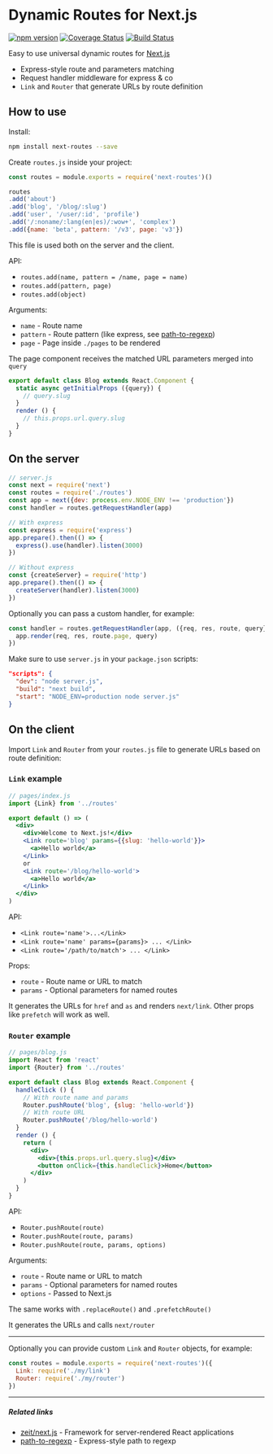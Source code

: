 # Dynamic Routes for Next.js

[![npm version](https://d25lcipzij17d.cloudfront.net/badge.svg?id=js&type=6&v=1.0.37&x2=0)](https://www.npmjs.com/package/next-routes) [![Coverage Status](https://coveralls.io/repos/github/fridays/next-routes/badge.svg)](https://coveralls.io/github/fridays/next-routes) [![Build Status](https://travis-ci.org/fridays/next-routes.svg?branch=master)](https://travis-ci.org/fridays/next-routes)

Easy to use universal dynamic routes for [Next.js](https://github.com/zeit/next.js)

- Express-style route and parameters matching
- Request handler middleware for express & co
- `Link` and `Router` that generate URLs by route definition

## How to use

Install:

```bash
npm install next-routes --save
```

Create `routes.js` inside your project:

```javascript
const routes = module.exports = require('next-routes')()

routes
.add('about')
.add('blog', '/blog/:slug')
.add('user', '/user/:id', 'profile')
.add('/:noname/:lang(en|es)/:wow+', 'complex')
.add({name: 'beta', pattern: '/v3', page: 'v3'})
```

This file is used both on the server and the client.

API:

- `routes.add(name, pattern = /name, page = name)`
- `routes.add(pattern, page)`
- `routes.add(object)`

Arguments:

- `name` - Route name
- `pattern` - Route pattern (like express, see [path-to-regexp](https://github.com/pillarjs/path-to-regexp))
- `page` - Page inside `./pages` to be rendered

The page component receives the matched URL parameters merged into `query`

```javascript
export default class Blog extends React.Component {
  static async getInitialProps ({query}) {
    // query.slug
  }
  render () {
    // this.props.url.query.slug
  }
}
```

## On the server

```javascript
// server.js
const next = require('next')
const routes = require('./routes')
const app = next({dev: process.env.NODE_ENV !== 'production'})
const handler = routes.getRequestHandler(app)

// With express
const express = require('express')
app.prepare().then(() => {
  express().use(handler).listen(3000)
})

// Without express
const {createServer} = require('http')
app.prepare().then(() => {
  createServer(handler).listen(3000)
})
```

Optionally you can pass a custom handler, for example:

```javascript
const handler = routes.getRequestHandler(app, ({req, res, route, query}) => {
  app.render(req, res, route.page, query)
})
```

Make sure to use `server.js` in your `package.json` scripts:

```json
"scripts": {
  "dev": "node server.js",
  "build": "next build",
  "start": "NODE_ENV=production node server.js"
}
```

## On the client

Import `Link` and `Router` from your `routes.js` file to generate URLs based on route definition:

### `Link` example

```jsx
// pages/index.js
import {Link} from '../routes'

export default () => (
  <div>
    <div>Welcome to Next.js!</div>
    <Link route='blog' params={{slug: 'hello-world'}}>
      <a>Hello world</a>
    </Link>
    or
    <Link route='/blog/hello-world'>
      <a>Hello world</a>
    </Link>
  </div>
)
```

API:

- `<Link route='name'>...</Link>`
- `<Link route='name' params={params}> ... </Link>`
- `<Link route='/path/to/match'> ... </Link>`

Props:

- `route` - Route name or URL to match
- `params` - Optional parameters for named routes

It generates the URLs for `href` and `as` and renders `next/link`. Other props like `prefetch` will work as well.

### `Router` example

```jsx
// pages/blog.js
import React from 'react'
import {Router} from '../routes'

export default class Blog extends React.Component {
  handleClick () {
    // With route name and params
    Router.pushRoute('blog', {slug: 'hello-world'})
    // With route URL
    Router.pushRoute('/blog/hello-world')
  }
  render () {
    return (
      <div>
        <div>{this.props.url.query.slug}</div>
        <button onClick={this.handleClick}>Home</button>
      </div>
    )
  }
}
```

API:

- `Router.pushRoute(route)`
- `Router.pushRoute(route, params)`
- `Router.pushRoute(route, params, options)`

Arguments:

- `route` - Route name or URL to match
- `params` - Optional parameters for named routes
- `options` - Passed to Next.js

The same works with `.replaceRoute()` and `.prefetchRoute()`

It generates the URLs and calls `next/router`

---

Optionally you can provide custom `Link` and `Router` objects, for example:

```javascript
const routes = module.exports = require('next-routes')({
  Link: require('./my/link')
  Router: require('./my/router')
})
```

---

##### Related links

- [zeit/next.js](https://github.com/zeit/next.js) - Framework for server-rendered React applications
- [path-to-regexp](https://github.com/pillarjs/path-to-regexp) - Express-style path to regexp
